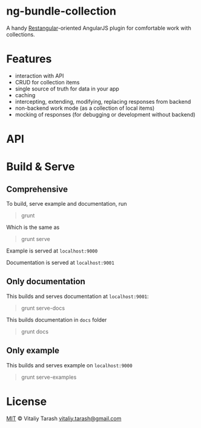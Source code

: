 # ng-bundle-collection

A handy [Restangular](https://github.com/mgonto/restangular)-oriented AngularJS plugin for comfortable work with collections.

# Features

- interaction with API
- CRUD for collection items
- single source of truth for data in your app
- caching
- intercepting, extending, modifying, replacing responses from backend
- non-backend work mode (as a collection of local items)
- mocking of responses (for debugging or development without backend)

# API

# Build & Serve
## Comprehensive
To build, serve example and documentation, run

> grunt

Which is the same as

> grunt serve

Example is served at `localhost:9000`

Documentation is served at `localhost:9001`

## Only documentation

This builds and serves documentation at `localhost:9001`:

> grunt serve-docs

This builds documentation in `docs` folder

> grunt docs

## Only example

This builds and serves example on `localhost:9000`

> grunt serve-examples

# License

[MIT](http://opensource.org/licenses/MIT) © Vitaliy Tarash <vitaliy.tarash@gmail.com>